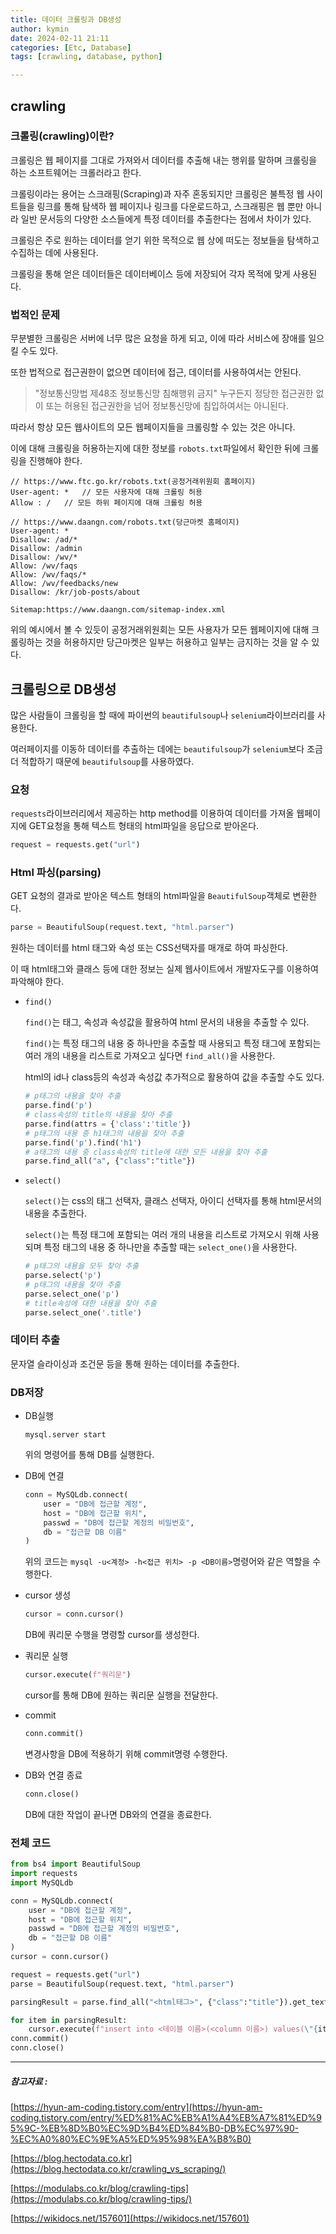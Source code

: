 ```yaml
---
title: 데이터 크롤링과 DB생성
author: kymin
date: 2024-02-11 21:11
categories: [Etc, Database]
tags: [crawling, database, python]

---
```


## crawling

### 크롤링(crawling)이란?

크롤링은 웹 페이지를 그대로 가져와서 데이터를 추출해 내는 행위를 말하며 크롤링을 하는 소프트웨어는 크롤러라고 한다.

크롤링이라는 용어는 스크래핑(Scraping)과 자주 혼동되지만 크롤링은 불특정 웹 사이트들을 링크를 통해 탐색하 웹 페이지나 링크를 다운로드하고, 스크래핑은 웹 뿐만 아니라 일반 문서등의 다양한 소스들에게 특정 데이터를 추출한다는 점에서 차이가 있다.

크롤링은 주로 원하는 데이터를 얻기 위한 목적으로 웹 상에 떠도는 정보들을 탐색하고 수집하는 데에 사용된다.

크롤링을 통해 얻은 데이터들은 데이터베이스 등에 저장되어 각자 목적에 맞게 사용된다.

### 법적인 문제

무분별한 크롤링은 서버에 너무 많은 요청을 하게 되고, 이에 따라 서비스에 장애를 일으킬 수도 있다.

또한 법적으로 접근권한이 없으면 데이터에 접근, 데이터를 사용하여서는 안된다.

> "정보통신망법 제48조 정보통신망 침해행위 금지"
> 누구든지 정당한 접근권한 없이 또는 허용된 접근권한을 넘어 정보통신망에 침입하여서는 아니된다.

따라서 항상 모든 웹사이트의 모든 웹페이지들을 크롤링할 수 있는 것은 아니다.

이에 대해 크롤링을 허용하는지에 대한 정보를 `robots.txt`파일에서 확인한 뒤에 크롤링을 진행해야 한다.

```
// https://www.ftc.go.kr/robots.txt(공정거래위원회 홈페이지)
User-agent: *	// 모든 사용자에 대해 크롤링 허용
Allow : /	// 모든 하위 페이지에 대해 크롤링 허용
```

```
// https://www.daangn.com/robots.txt(당근마켓 홈페이지)
User-agent: *
Disallow: /ad/*
Disallow: /admin
Disallow: /wv/*
Allow: /wv/faqs
Allow: /wv/faqs/*
Allow: /wv/feedbacks/new
Disallow: /kr/job-posts/about

Sitemap:https://www.daangn.com/sitemap-index.xml
```

위의 예시에서 볼 수 있듯이 공정거래위원회는 모든 사용자가 모든 웹페이지에 대해 크롤링하는 것을 허용하지만 당근마켓은 일부는 허용하고 일부는 금지하는 것을 알 수 있다.

## 크롤링으로 DB생성

많은 사람들이 크롤링을 할 때에 파이썬의 `beautifulsoup`나 `selenium`라이브러리를 사용한다.

여러페이지를 이동하 데이터를 추출하는 데에는  `beautifulsoup`가 `selenium`보다 조금 더 적합하기 때문에  `beautifulsoup`를 사용하였다.

### 요청

`requests`라이브러리에서 제공하는 http method를 이용하여 데이터를 가져올 웹페이지에 GET요청을 통해 텍스트 형태의 html파일을 응답으로 받아온다.

```python
request = requests.get("url")
```

### Html 파싱(parsing)

GET 요청의 결과로 받아온 텍스트 형태의 html파일을 `BeautifulSoup`객체로 변환한다.

```python
parse = BeautifulSoup(request.text, "html.parser")
```

원하는 데이터를 html 태그와 속성 또는 CSS선택자를 매개로 하여 파싱한다.

이 때 html태그와 클래스 등에 대한 정보는 실제 웹사이트에서 개발자도구를 이용하여 파악해야 한다.

- `find()`

  `find()`는 태그, 속성과 속성값을 활용하여 html 문서의 내용을 추출할 수 있다.

  `find()`는 특정 태그의 내용 중 하나만을 추출할 때 사용되고 특정 태그에 포함되는 여러 개의 내용을 리스트로 가져오고 싶다면 `find_all()`을 사용한다.

  html의 id나 class등의 속성과 속성값 추가적으로 활용하여 값을 추출할 수도 있다.

  ```python
  # p태그의 내용을 찾아 추출
  parse.find('p')
  # class속성의 title의 내용을 찾아 추출
  parse.find(attrs = {'class':'title'})
  # p태그의 내용 중 h1태그의 내용을 찾아 추출
  parse.find('p').find('h1')
  # a태그의 내용 중 class속성의 title에 대한 모든 내용을 찾아 추출
  parse.find_all("a", {"class":"title"})
  ```

- `select()`

  `select()`는 css의 태그 선택자, 클래스 선택자, 아이디 선택자를 통해 html문서의 내용을 추출한다.

  `select()`는 특정 태그에 포함되는 여러 개의 내용을 리스트로 가져오시 위해 사용되며 특정 태그의 내용 중 하나만을 추출할 때는 `select_one()`을 사용한다.

  ```python
  # p태그의 내용을 모두 찾아 추출
  parse.select('p')
  # p태그의 내용을 찾아 추출
  parse.select_one('p')
  # title속성에 대한 내용을 찾아 추출
  parse.select_one('.title')
  ```

### 데이터 추출

문자열 슬라이싱과 조건문 등을 통해 원하는 데이터를 추출한다.

### DB저장

- DB실행

  ```shell
  mysql.server start
  ```

  위의 명령어를 통해 DB를 실행한다.

- DB에 연결

  ```python
  conn = MySQLdb.connect(
      user = "DB에 접근할 계정",
      host = "DB에 접근할 위치",
      passwd = "DB에 접근할 계정의 비밀번호",
      db = "접근할 DB 이름"
  )
  ```

  위의 코드는 `mysql -u<계정> -h<접근 위치> -p <DB이름>`명령어와 같은 역할을 수행한다.

- cursor 생성

  ```python
  cursor = conn.cursor()
  ```

  DB에 쿼리문 수행을 명령할 cursor를 생성한다.

- 쿼리문 실행

  ```python
  cursor.execute(f"쿼리문")
  ```

  cursor를 통해 DB에 원하는 쿼리문 실행을 전달한다.

- commit

  ```python
  conn.commit()
  ```

  변경사항을 DB에 적용하기 위해 commit명령 수행한다.

- DB와 연결 종료

  ```python
  conn.close()
  ```

  DB에 대한 작업이 끝나면 DB와의 연결을 종료한다.

### 전체 코드

```python
from bs4 import BeautifulSoup
import requests
import MySQLdb

conn = MySQLdb.connect(
    user = "DB에 접근할 계정",
    host = "DB에 접근할 위치",
    passwd = "DB에 접근할 계정의 비밀번호",
    db = "접근할 DB 이름"
)
cursor = conn.cursor()

request = requests.get("url")
parse = BeautifulSoup(request.text, "html.parser")

parsingResult = parse.find_all("<html태그>", {"class":"title"}).get_text()

for item in parsingResult:
    cursor.execute(f"insert into <테이블 이름>(<column 이름>) values(\"{item}\")")
conn.commit()
conn.close()
```



---

##### 참고자료 :

[https://hyun-am-coding.tistory.com/entry](https://hyun-am-coding.tistory.com/entry/%ED%81%AC%EB%A1%A4%EB%A7%81%ED%95%9C-%EB%8D%B0%EC%9D%B4%ED%84%B0-DB%EC%97%90-%EC%A0%80%EC%9E%A5%ED%95%98%EA%B8%B0)

[https://blog.hectodata.co.kr](https://blog.hectodata.co.kr/crawling_vs_scraping/)

[https://modulabs.co.kr/blog/crawling-tips](https://modulabs.co.kr/blog/crawling-tips/)

[https://wikidocs.net/157601](https://wikidocs.net/157601)